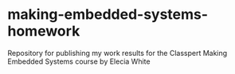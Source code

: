 # making-embedded-systems-homework
Repository for publishing my work results for the Classpert Making Embedded Systems course by Elecia White
